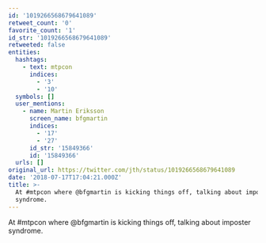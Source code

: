 ```yaml
---
id: '1019266568679641089'
retweet_count: '0'
favorite_count: '1'
id_str: '1019266568679641089'
retweeted: false
entities:
  hashtags:
    - text: mtpcon
      indices:
        - '3'
        - '10'
  symbols: []
  user_mentions:
    - name: Martin Eriksson
      screen_name: bfgmartin
      indices:
        - '17'
        - '27'
      id_str: '15849366'
      id: '15849366'
  urls: []
original_url: https://twitter.com/jth/status/1019266568679641089
date: '2018-07-17T17:04:21.000Z'
title: >-
  At #mtpcon where @bfgmartin is kicking things off, talking about imposter
  syndrome.
---
```


At #mtpcon where @bfgmartin is kicking things off, talking about imposter syndrome.